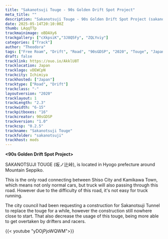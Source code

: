 ```yaml
---
title: "Sakanotsuji Touge - 90s Golden Drift Spot Project"
meta_title: ""
description: "Sakanotsuji Touge - 90s Golden Drift Spot Project (sakanotsuji) by 90sGDSP"
date: 2025-05-14T20:10:00Z
thumb: LAqqTTp
trackmainimage: oBDAXy6
trackgallery: ["cXkpsiK","3J8Q5Fy", "ZQLYviy"] 
categories: ["Track"]
author: "Theodora"
tags: ["Free Roam", "Drift", "Road", "90sGDSP", "2020", "Touge", "Japan"]
draft: false
tracklink: https://ouo.io/AkklU8T
tracklocation: Japan
tracklogo: vDEWCpN
trackcity: Ichimiya
trackhosted: ["Japan"]
tracktype: ["Road", "Drift"]
trackclass: "-" 
layoutversion: "2020"
tracklayout: 1
trackLength: "2.3"
trackwidth: "6-15"
trackpitboxes: "16"
trackcreator: 90sGDSP
trackversion: "1.0"
trackcsp: "0.2.5"
trackname: "Sakanotsuji Touge"
trackfolder: "sakanotsuji"
trackhost: mods
---
```

**<90s Golden Drift Spot Project>**

SAKANOTSUJI TOUGE (坂ノ辻峠), is located in Hyogo prefecture around Mountain Seppiko.

This is the only road connecting between Shiso City and Kamikawa Town, which means not only normal cars, but truck will also passing through this road. However due to the difficulty of this road, it's not easy for truck running.

The city council had been requesting a construction for Sakanotsuji Tunnel to replace the touge for a while, however the construction still nowhere close to start. That also decrease the usage of this touge, being more able to get overtaken by drifters and racers.

{{< youtube "yDOjPjoWQWM">}}